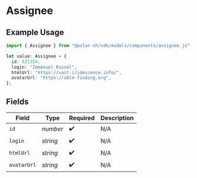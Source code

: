 # Assignee

## Example Usage

```typescript
import { Assignee } from "@polar-sh/sdk/models/components/assignee.js";

let value: Assignee = {
  id: 621354,
  login: "Immanuel_Russel",
  htmlUrl: "https://vast-iridescence.info/",
  avatarUrl: "https://able-finding.org",
};
```

## Fields

| Field              | Type               | Required           | Description        |
| ------------------ | ------------------ | ------------------ | ------------------ |
| `id`               | *number*           | :heavy_check_mark: | N/A                |
| `login`            | *string*           | :heavy_check_mark: | N/A                |
| `htmlUrl`          | *string*           | :heavy_check_mark: | N/A                |
| `avatarUrl`        | *string*           | :heavy_check_mark: | N/A                |